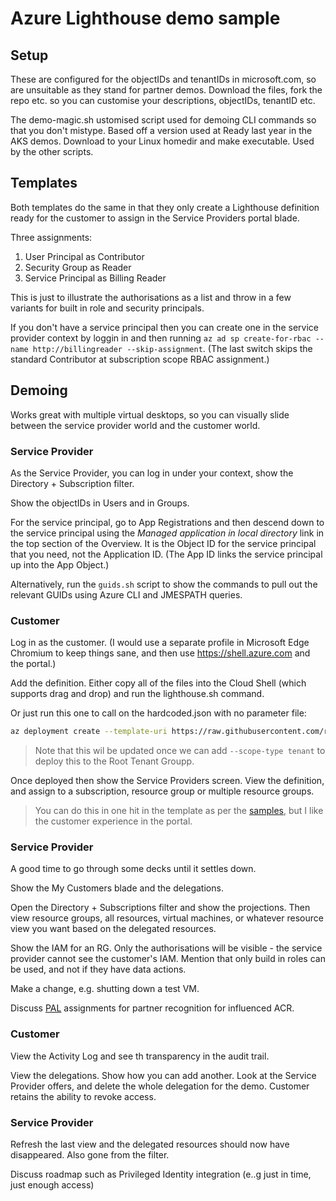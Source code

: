 # Azure Lighthouse demo sample

## Setup

These are configured for the objectIDs and tenantIDs in microsoft.com, so are unsuitable as they stand for partner demos. Download the files, fork the repo etc. so you can customise your descriptions, objectIDs, tenantID etc.

The demo-magic.sh ustomised script used for demoing CLI commands so that you don't mistype. Based off a version used at Ready last year in the AKS demos. Download to your Linux homedir and make executable.  Used by the other scripts.

## Templates

Both templates do the same in that they only create a Lighthouse definition ready for the customer to assign in the Service Providers portal blade.

Three assignments:

1. User Principal as Contributor
1. Security Group as Reader
1. Service Principal as Billing Reader

This is just to illustrate the authorisations as a list and throw in a few variants for built in role and security principals.

If you don't have a service principal then you can create one in the service provider context by loggin in and then running `az ad sp create-for-rbac --name http://billingreader --skip-assignment`. (The last switch skips the standard Contributor at subscription scope RBAC assignment.)

## Demoing

Works great with multiple virtual desktops, so you can visually slide between the service provider world and the customer world.

### Service Provider

As the Service Provider, you can log in under your context, show the Directory + Subscription filter.

Show the objectIDs in Users and in Groups.

For the service principal, go to App Registrations and then descend down to the service principal using the _Managed application in local directory_ link in the top section of the Overview. It is the Object ID for the service principal that you need, not the Application ID.  (The App ID links the service principal up into the App Object.)

Alternatively, run the `guids.sh` script to show the commands to pull out the relevant GUIDs using Azure CLI and JMESPATH queries.

### Customer

Log in as the customer. (I would use a separate profile in Microsoft Edge Chromium to keep things sane, and then use <https://shell.azure.com> and the portal.)

Add the definition. Either copy all of the files into the Cloud Shell (which supports drag and drop) and run the lighthouse.sh command.

Or just run this one to call on the hardcoded.json with no parameter file:

```bash
az deployment create --template-uri https://raw.githubusercontent.com/richeney/lighthouse/master/hardcoded.json
```

> Note that this wil be updated once we can add `--scope-type tenant` to deploy this to the Root Tenant Groupp.

Once deployed then show the Service Providers screen. View the definition, and assign to a subscription, resource group or multiple resource groups.

> You can do this in one hit in the template as per the [samples](https://github.com/Azure/Azure-Lighthouse-samples), but I like the customer experience in the portal.

### Service Provider

A good time to go through some decks until it settles down.

Show the My Customers blade and the delegations.

Open the Directory + Subscriptions filter and show the projections. Then view resource groups, all resources, virtual machines, or whatever resource view you want based on the delegated resources.

Show the IAM for an RG.  Only the authorisations will be visible - the service provider cannot see the customer's IAM. Mention that only build in roles can be used, and not if they have data actions.

Make a change, e.g. shutting down a test VM.

Discuss [PAL](https://aka.ms/partneradminlink) assignments for partner recognition for influenced ACR.

### Customer

View the Activity Log and see th transparency in the audit trail.

View the delegations.  Show how you can add another. Look at the Service Provider offers, and delete the whole delegation for the demo. Customer retains the ability to revoke access.

### Service Provider

Refresh the last view and the delegated resources should now have disappeared. Also gone from the filter.

Discuss roadmap such as Privileged Identity integration (e..g just in time, just enough access)